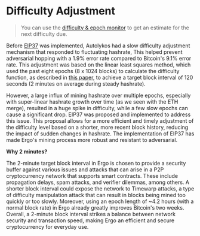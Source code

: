 # Difficulty Adjustment

> You can use the [difficulty & epoch monitor](https://cds.oette.info/ergo_diff.htm) to get an estimate for the next difficulty due. 

Before [EIP37](https://docs.ergoplatform.com/mining/standards/eip37/) was implemented, Autolykos had a slow difficulty adjustment mechanism that responded to fluctuating hashrate, This helped prevent adversarial hopping with a 1.9% error rate compared to Bitcoin's 9.1% error rate. This adjustment was based on the linear least squares method, which used the past eight epochs (8 x 1024 blocks) to calculate the difficulty function, as described in [this paper](https://eprint.iacr.org/2017/731.pdf), to achieve a target block interval of 120 seconds (2 minutes on average during steady hashrate).

However, a large influx of mining hashrate over multiple epochs, especially with super-linear hashrate growth over time (as we seen with the ETH merge), resulted in a huge spike in difficulty, while a few slow epochs can cause a significant drop. EIP37 was proposed and implemented to address this issue. This proposal allows for a more efficient and timely adjustment of the difficulty level based on a shorter, more recent block history, reducing the impact of sudden changes in hashrate. The implementation of EIP37 has made Ergo's mining process more robust and resistant to adversarial.


**Why 2 minutes?**

The 2-minute target block interval in Ergo is chosen to provide a security buffer against various issues and attacks that can arise in a P2P cryptocurrency network that supports smart contracts. These include propagation delays, spam attacks, and verifier dilemmas, among others. A shorter block interval could expose the network to Timewarp attacks, a type of difficulty manipulation attack that can result in blocks being mined too quickly or too slowly. Moreover, using an epoch length of ~4.2 hours (with a normal block rate) in Ergo already greatly improves Bitcoin's two weeks. Overall, a 2-minute block interval strikes a balance between network security and transaction speed, making Ergo an efficient and secure cryptocurrency for everyday use.